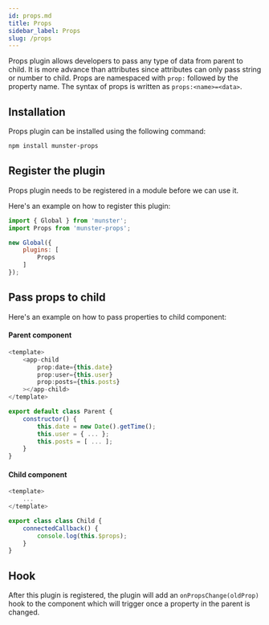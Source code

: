 ```yaml
---
id: props.md
title: Props
sidebar_label: Props
slug: /props
---
```


Props plugin allows developers to pass any type of data from parent to child.
It is more advance than attributes since attributes can only pass string or number to child.
Props are namespaced with `prop:` followed by the property name. The syntax of props is written as `props:<name>=<data>`.

## Installation

Props plugin can be installed using the following command:

```bash
npm install munster-props
```

## Register the plugin

Props plugin needs to be registered in a module before we can use it.

Here's an example on how to register this plugin:

```javascript
import { Global } from 'munster';
import Props from 'munster-props';

new Global({
    plugins: [
        Props
    ]
});
```

## Pass props to child

Here's an example on how to pass properties to child component:

#### Parent component
```javascript
<template>
    <app-child
        prop:date={this.date}
        prop:user={this.user}
        prop:posts={this.posts}
    ></app-child>
</template>

export default class Parent {
    constructor() {
        this.date = new Date().getTime();
        this.user = { ... };
        this.posts = [ ... ];
    }
}
```

#### Child component
```javascript
<template>
    ...
</template>

export class class Child {
    connectedCallback() {
        console.log(this.$props);
    }
}
```
## Hook

After this plugin is registered, the plugin will add an `onPropsChange(oldProp)` hook to the component which will trigger once a property in the parent is changed.
